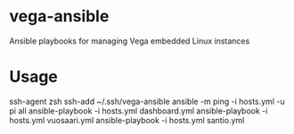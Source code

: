 # vega-ansible
Ansible playbooks for managing Vega embedded Linux instances

# Usage
ssh-agent zsh
ssh-add ~/.ssh/vega-ansible
ansible -m ping -i hosts.yml -u pi all
ansible-playbook -i hosts.yml dashboard.yml
ansible-playbook -i hosts.yml vuosaari.yml
ansible-playbook -i hosts.yml santio.yml
